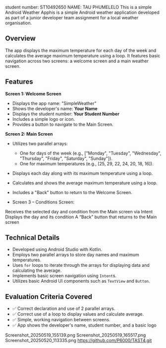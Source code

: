 student number: ST10492650
NAME: TAU PHUMELELO
This is a simple Android Weather Apphis is a simple Android weather application developed as part of a junior developer team assignment for a local weather organisation.

## Overview

The app displays the maximum temperature for each day of the week and calculates the average maximum temperature using a loop. It features basic navigation across two screens: a welcome screen and a main weather screen.

## Features

**Screen 1: Welcome Screen**

* Displays the app name: "SimpleWeather"
* Shows the developer's name: **Your Name**
* Displays the student number: **Your Student Number**
* Includes a simple logo or icon.
* Provides a button to navigate to the Main Screen.

**Screen 2: Main Screen**

* Utilizes two parallel arrays:
    * One for days of the week (e.g., ["Monday", "Tuesday", "Wednesday", "Thursday", "Friday", "Saturday", "Sunday"]).
    * One for maximum temperatures (e.g., [25, 29, 22, 24, 20, 18, 16]).
* Displays each day along with its maximum temperature using a loop.
* Calculates and shows the average maximum temperature using a loop.
* Includes a "Back" button to return to the Welcome Screen.

* Screen 3 – Conditions Screen:

Receives the selected day and condition from the Main screen via Intent
Displays the day and its condition
A “Back” button that returns to the Main screen

## Technical Details

* Developed using Android Studio with Kotlin.
* Employs two parallel arrays to store day names and maximum temperatures.
* Uses `for` loops to iterate through the arrays for displaying data and calculating the average.
* Implements basic screen navigation using `Intent`s.
* Utilizes basic Android UI components such as `TextView` and `Button`.

## Evaluation Criteria Covered

* ✅ Correct declaration and use of 2 parallel arrays.
* ✅ Correct use of a loop to display values and calculate average.
* ✅ Simple, working navigation between screens.
* ✅ App shows the developer's name, student number, and a basic logo
  
Screenshot_20250519_155139.png
Screenshot_20250519_165517.png
Screenshot_20250520_113335.png
https://github.com/P6000/TAST4.git

